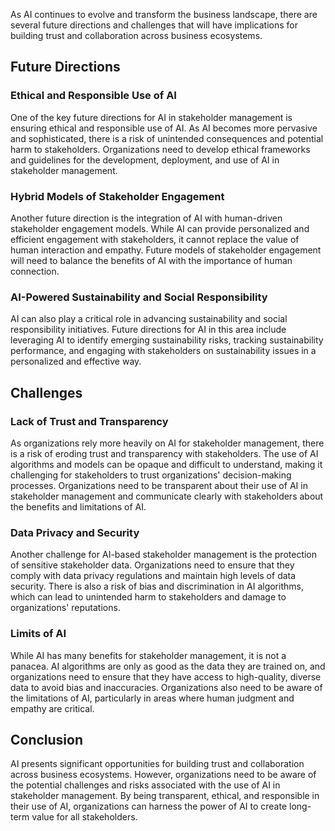 
As AI continues to evolve and transform the business landscape, there are several future directions and challenges that will have implications for building trust and collaboration across business ecosystems.

Future Directions
-----------------

### Ethical and Responsible Use of AI

One of the key future directions for AI in stakeholder management is ensuring ethical and responsible use of AI. As AI becomes more pervasive and sophisticated, there is a risk of unintended consequences and potential harm to stakeholders. Organizations need to develop ethical frameworks and guidelines for the development, deployment, and use of AI in stakeholder management.

### Hybrid Models of Stakeholder Engagement

Another future direction is the integration of AI with human-driven stakeholder engagement models. While AI can provide personalized and efficient engagement with stakeholders, it cannot replace the value of human interaction and empathy. Future models of stakeholder engagement will need to balance the benefits of AI with the importance of human connection.

### AI-Powered Sustainability and Social Responsibility

AI can also play a critical role in advancing sustainability and social responsibility initiatives. Future directions for AI in this area include leveraging AI to identify emerging sustainability risks, tracking sustainability performance, and engaging with stakeholders on sustainability issues in a personalized and effective way.

Challenges
----------

### Lack of Trust and Transparency

As organizations rely more heavily on AI for stakeholder management, there is a risk of eroding trust and transparency with stakeholders. The use of AI algorithms and models can be opaque and difficult to understand, making it challenging for stakeholders to trust organizations' decision-making processes. Organizations need to be transparent about their use of AI in stakeholder management and communicate clearly with stakeholders about the benefits and limitations of AI.

### Data Privacy and Security

Another challenge for AI-based stakeholder management is the protection of sensitive stakeholder data. Organizations need to ensure that they comply with data privacy regulations and maintain high levels of data security. There is also a risk of bias and discrimination in AI algorithms, which can lead to unintended harm to stakeholders and damage to organizations' reputations.

### Limits of AI

While AI has many benefits for stakeholder management, it is not a panacea. AI algorithms are only as good as the data they are trained on, and organizations need to ensure that they have access to high-quality, diverse data to avoid bias and inaccuracies. Organizations also need to be aware of the limitations of AI, particularly in areas where human judgment and empathy are critical.

Conclusion
----------

AI presents significant opportunities for building trust and collaboration across business ecosystems. However, organizations need to be aware of the potential challenges and risks associated with the use of AI in stakeholder management. By being transparent, ethical, and responsible in their use of AI, organizations can harness the power of AI to create long-term value for all stakeholders.
